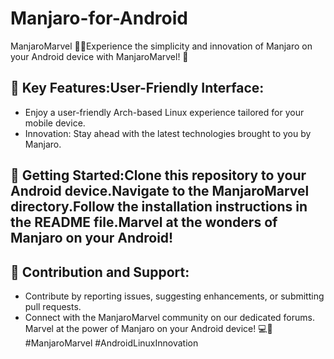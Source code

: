 # Manjaro-for-Android
ManjaroMarvel 🌟🚀Experience the simplicity and innovation of Manjaro on your Android device with ManjaroMarvel! 🐧
## 🌟 Key Features:User-Friendly Interface: 
- Enjoy a user-friendly Arch-based Linux experience tailored for your mobile device.
- Innovation: Stay ahead with the latest technologies brought to you by Manjaro.
## 🚀 Getting Started:Clone this repository to your Android device.Navigate to the ManjaroMarvel directory.Follow the installation instructions in the README file.Marvel at the wonders of Manjaro on your Android!
## 🤝 Contribution and Support:
- Contribute by reporting issues, suggesting enhancements, or submitting pull requests.
- Connect with the ManjaroMarvel community on our dedicated forums.
Marvel at the power of Manjaro on your Android device! 💻📱 #ManjaroMarvel #AndroidLinuxInnovation
